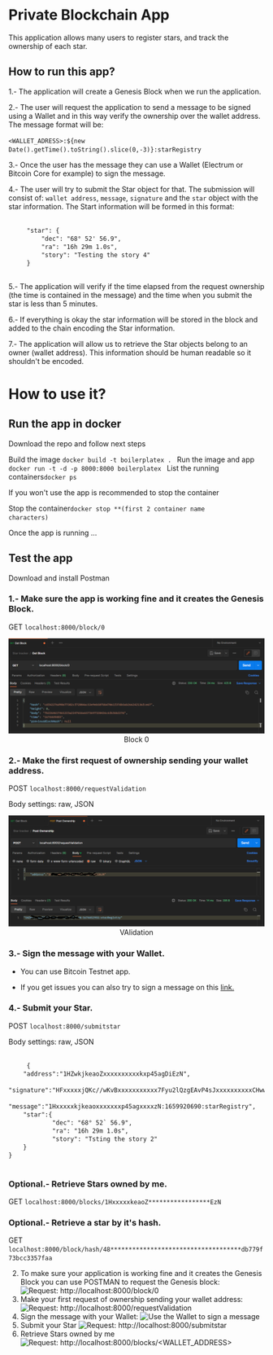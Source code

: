 # Private Blockchain App

This application allows many users to register stars, and track the ownership of each star.

## How to run this app?

1.- The application will create a Genesis Block when we run the application.

2.- The user will request the application to send a message to be signed using a Wallet and in this way verify the ownership over the wallet address. The message format will be:

<code><WALLET_ADRESS>:${new Date().getTime().toString().slice(0,-3)}:starRegistry</code>

3.- Once the user has the message they can use a Wallet (Electrum or Bitcoin Core for example) to sign the message.

4.- The user will try to submit the Star object for that. The submission will consist of: <code>wallet address</code>, <code>message</code>, <code>signature</code> and the <code>star</code> object with the star information. The Start information will be formed in this format:

<pre>
<code>
     "star": {
         "dec": "68° 52' 56.9",
         "ra": "16h 29m 1.0s",
         "story": "Testing the story 4"
     }
</code>
</pre>

5.- The application will verify if the time elapsed from the request ownership (the time is contained in the message) and the time when you submit the star is less than 5 minutes.

6.- If everything is okay the star information will be stored in the block and added to the chain encoding the Star information.

7.- The application will allow us to retrieve the Star objects belong to an owner (wallet address). This information should be human readable so it shouldn't be encoded.


# How to use it?

## Run the app in docker

Download the repo and follow next steps

Build the image <code>docker build -t boilerplatex . </code>
Run the image and app <code>docker run -t -d -p 8000:8000 boilerplatex </code>
List the running containers<code>docker ps </code>

If you won't use the app is recommended to stop the container

Stop the container<code>docker stop **(first 2 container name characters) </code>

Once the app is running ...

## Test the app 

Download and install Postman

### 1.- Make sure the app is working fine and it creates the Genesis Block.

GET <code>localhost:8000/block/0</code>

<center>
<img src='images/block_0.png'/>
<figcaption>Block 0</figcaption></center>

### 2.- Make the first request of ownership sending your wallet address.

POST <code>localhost:8000/requestValidation</code>

Body settings: raw, JSON

<center>
<img src='images/validation.png'/>
<figcaption>VAlidation</figcaption></center>


### 3.- Sign the message with your Wallet. 

* You can use Bitcoin Testnet app.

* If you get issues you can also try to sign a message on this <a href = "https://reinproject.org/bitcoin-signature-tool/#sign">link.</a>

### 4.- Submit your Star.

POST <code>localhost:8000/submitstar</code>

Body settings: raw, JSON

<pre>
<code>
     {
    "address":"1HZwkjkeaoZxxxxxxxxxxkxp45agDiEzN",
    "signature":"HFxxxxxjQKc//wKvBxxxxxxxxxxx7Fyu2lQzgEAvP4sJxxxxxxxxxxCHww263/LFgCMfA4A********eI45u6M=",
    "message":"1Hxxxxxkjkeaoxxxxxxxp45agxxxxzN:1659920690:starRegistry",
    "star":{
            "dec": "68° 52` 56.9",
            "ra": "16h 29m 1.0s",
            "story": "Tsting the story 2"
    }
}
</code>
</pre>

### Optional.- Retrieve Stars owned by me.

GET <code>localhost:8000/blocks/1HxxxxxkeaoZ*****************EzN</code>

### Optional.- Retrieve a star by it's hash.

GET <code>localhost:8000/block/hash/48************************************db779f73bcc3357faa</code>

2. To make sure your application is working fine and it creates the Genesis Block you can use POSTMAN to request the Genesis block:
    ![Request: http://localhost:8000/block/0 ](https://s3.amazonaws.com/video.udacity-data.com/topher/2019/April/5ca360cc_request-genesis/request-genesis.png)
3. Make your first request of ownership sending your wallet address:
    ![Request: http://localhost:8000/requestValidation ](https://s3.amazonaws.com/video.udacity-data.com/topher/2019/April/5ca36182_request-ownership/request-ownership.png)
4. Sign the message with your Wallet:
    ![Use the Wallet to sign a message](https://s3.amazonaws.com/video.udacity-data.com/topher/2019/April/5ca36182_request-ownership/request-ownership.png)
5. Submit your Star
     ![Request: http://localhost:8000/submitstar](https://s3.amazonaws.com/video.udacity-data.com/topher/2019/April/5ca365d3_signing-message/signing-message.png)
6. Retrieve Stars owned by me
    ![Request: http://localhost:8000/blocks/<WALLET_ADDRESS>](https://s3.amazonaws.com/video.udacity-data.com/topher/2019/April/5ca362b9_retrieve-stars/retrieve-stars.png)